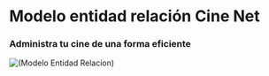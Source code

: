 # Modelo entidad relación Cine Net

### Administra tu cine de una forma eficiente

![(Modelo Entidad Relacion)](https://gitlab.com/Yuberley/cine-net/-/raw/master/Model%20ER.png)
